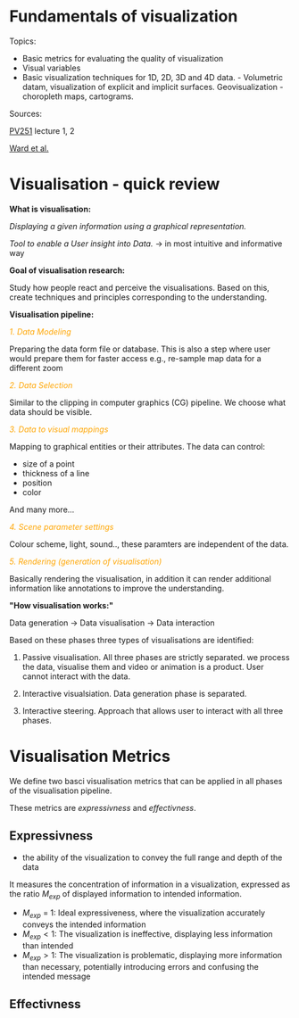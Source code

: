 # Fundamentals of visualization

Topics:
- Basic metrics for evaluating the quality of visualization
- Visual variables 
- Basic visualization techniques for 1D, 2D, 3D and 4D data. - Volumetric datam, visualization of explicit and implicit surfaces. Geovisualization - choropleth maps, cartograms.

Sources:

 [PV251](https://is.muni.cz/auth/predmet/fi/podzim2023/PV251) lecture 1, 2

[Ward et al.](https://doi.org/10.1201/9780429108433)
# Visualisation - quick review

**What is visualisation:**

  *Displaying a given information using a graphical representation.*

  *Tool to enable a User insight into Data.* &rarr; in most intuitive and informative way


  **Goal of visualisation research:** 

Study how people react and perceive the visualisations.
Based on this, create techniques and principles corresponding to the understanding.

**Visualisation pipeline:**

<span style="color: orange">*1. Data Modeling*</span>

Preparing the data form file or database. This is also a step where user would prepare them for faster access e.g., re-sample map data for a different zoom

<span style="color: orange">*2. Data Selection*</span>

Similar to the clipping in computer graphics (CG) pipeline. We choose what data should be visible.


<span style="color: orange">*3. Data to visual mappings*</span>


Mapping to graphical entities or their attributes.
The data can control:
- size of a point
- thickness of a line
- position
- color

And many more...

<span style="color: orange">*4. Scene parameter settings*</span>

Colour scheme, light, sound..,
these paramters are independent of the data.


<span style="color: orange">*5. Rendering (generation of visualisation)*</span>

Basically rendering the visualisation, in addition it can render additional information like annotations to improve the understanding.

**"How visualisation works:"**

Data generation &rarr; Data visualisation &rarr; Data interaction

Based on these phases three types of visualisations are identified:

1. Passive visualisation. All three phases are strictly separated. we process the data, visualise them and video or animation is a product. User cannot interact with the data.

2. Interactive visualsiation. Data generation phase is separated.

3. Interactive steering. Approach that allows user to interact with all three phases.


# Visualisation Metrics

We define two basci visualisation metrics that can be applied in all phases of the visualisation pipeline.

These metrics are *expressivness* and *effectivness*.

## Expressivness
- the ability of the visualization to convey the full range and depth of the data

It measures the concentration of information in a visualization, expressed as the ratio $M_{exp}$ of displayed information to intended information.

- $M_{exp}$ = 1:  Ideal expressiveness, where the visualization accurately conveys the intended information
- $M_{exp} < 1$: The visualization is ineffective, displaying less information than intended
- $M_{exp} > 1$: The visualization is problematic, displaying more information than necessary, potentially introducing errors and confusing the intended message

## Effectivness
